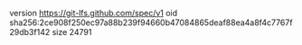 version https://git-lfs.github.com/spec/v1
oid sha256:2ce908f250ec97a88b239f94660b47084865deaf88ea4a8f4c7767f29db3f142
size 24791
